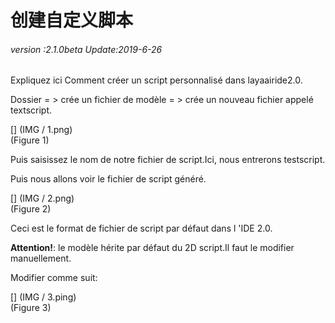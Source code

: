 # 创建自定义脚本

###### *version :2.1.0beta   Update:2019-6-26*

Expliquez ici Comment créer un script personnalisé dans layaairide2.0.

Dossier = > crée un fichier de modèle = > crée un nouveau fichier appelé textscript.

[] (IMG / 1.png) <br > (Figure 1)

Puis saisissez le nom de notre fichier de script.Ici, nous entrerons testscript.

Puis nous allons voir le fichier de script généré.

[] (IMG / 2.png) <br > (Figure 2)

Ceci est le format de fichier de script par défaut dans l 'IDE 2.0.

**Attention!**: le modèle hérite par défaut du 2D script.Il faut le modifier manuellement.

Modifier comme suit:

[] (IMG / 3.ping) <br > (Figure 3)

